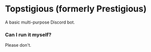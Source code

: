 # Topstigious (formerly Prestigious)
A basic multi-purpose Discord bot.

### Can I run it myself?
Please don't.
